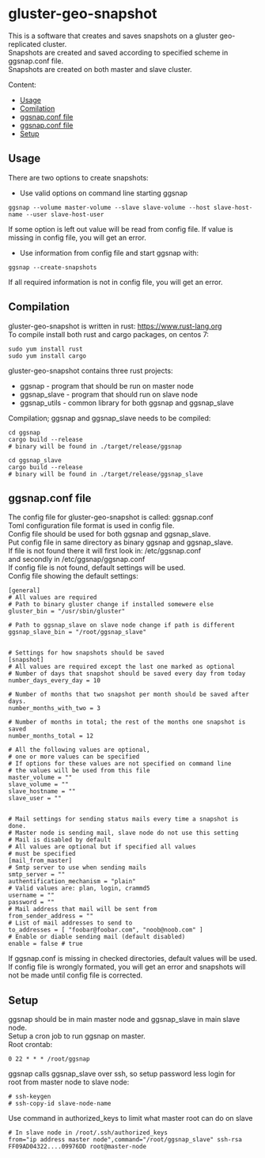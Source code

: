 # gluster-geo-snapshot

This is a software that creates and saves snapshots on a gluster geo-replicated cluster.  
Snapshots are created and saved according to specified scheme in ggsnap.conf file.  
Snapshots are created on both master and slave cluster.

Content:  

* [Usage](#usage)
* [Comilation](#compilation)
* [ggsnap.conf file](#ggsnap.conf-file)
* [ggsnap.conf file](#ggsnap.conf-file)
* [Setup](#setup)


## Usage
There are two options to create snapshots:  
 * Use valid options on command line starting ggsnap
 ```
 ggsnap --volume master-volume --slave slave-volume --host slave-host-name --user slave-host-user
 ```
 If some option is left out value will be read from config file.
 If value is missing in config file, you will get an error.
 * Use information from config file and start ggsnap with:
 ```
 ggsnap --create-snapshots
 ```
 If all required information is not in config file, you will get an error.

## Compilation
gluster-geo-snapshot is written in rust: <https://www.rust-lang.org>  
To compile install both rust and cargo packages, on centos 7:  

```
sudo yum install rust
sudo yum install cargo
```

gluster-geo-snapshot contains three rust projects:  
* ggsnap - program that should be run on master node
* ggsnap_slave - program that should run on slave node
* ggsnap_utils - common library for both ggsnap and ggsnap_slave

Compilation; ggsnap and ggsnap_slave needs to be compiled:  
```
cd ggsnap
cargo build --release
# binary will be found in ./target/release/ggsnap

cd ggsnap_slave
cargo build --release
# binary will be found in ./target/release/ggsnap_slave
```

## ggsnap.conf file
The config file for gluster-geo-snapshot is called: ggsnap.conf  
Toml configuration file format is used in config file.  
Config file should be used for both ggsnap and ggsnap_slave.  
Put config file in same directory as binary ggsnap and ggsnap_slave.  
If file is not found there it will first look in: /etc/ggsnap.conf  
and secondly in /etc/ggsnap/ggsnap.conf  
If config file is not found, default settings will be used.  
Config file showing the default settings:  
```
[general]
# All values are required
# Path to binary gluster change if installed somewere else
gluster_bin = "/usr/sbin/gluster"

# Path to ggsnap_slave on slave node change if path is different
ggsnap_slave_bin = "/root/ggsnap_slave"


# Settings for how snapshots should be saved
[snapshot]
# All values are required except the last one marked as optional
# Number of days that snapshot should be saved every day from today
number_days_every_day = 10

# Number of months that two snapshot per month should be saved after days.
number_months_with_two = 3

# Number of months in total; the rest of the months one snapshot is saved
number_months_total = 12

# All the following values are optional,
# one or more values can be specified
# If options for these values are not specified on command line
# the values will be used from this file
master_volume = ""
slave_volume = ""
slave_hostname = ""
slave_user = ""


# Mail settings for sending status mails every time a snapshot is done.
# Master node is sending mail, slave node do not use this setting
# Mail is disabled by default
# All values are optional but if specified all values
# must be specified
[mail_from_master]
# Smtp server to use when sending mails
smtp_server = ""
authentification_mechanism = "plain"
# Valid values are: plan, login, crammd5
username = ""
password = ""
# Mail address that mail will be sent from
from_sender_address = ""
# List of mail addresses to send to
to_addresses = [ "foobar@foobar.com", "noob@noob.com" ]
# Enable or diable sending mail (default disabled)
enable = false # true

```

If ggsnap.conf is missing in checked directories, default values will be used.  
If config file is wrongly formated, you will get an error and snapshots will  
not be made until config file is corrected.  

## Setup
ggsnap should be in main master node and ggsnap_slave in main slave node.  
Setup a cron job to run ggsnap on master.  
Root crontab:  
```
0 22 * * * /root/ggsnap
```

ggsnap calls ggsnap_slave over ssh, so setup password less login for  
root from master node to slave node:  
```
# ssh-keygen
# ssh-copy-id slave-node-name
```

Use command in authorized_keys to limit what master root can do on slave  
```
# In slave node in /root/.ssh/authorized_keys
from="ip address master node",command="/root/ggsnap_slave" ssh-rsa FF09AD04322....09976DD root@master-node
```
